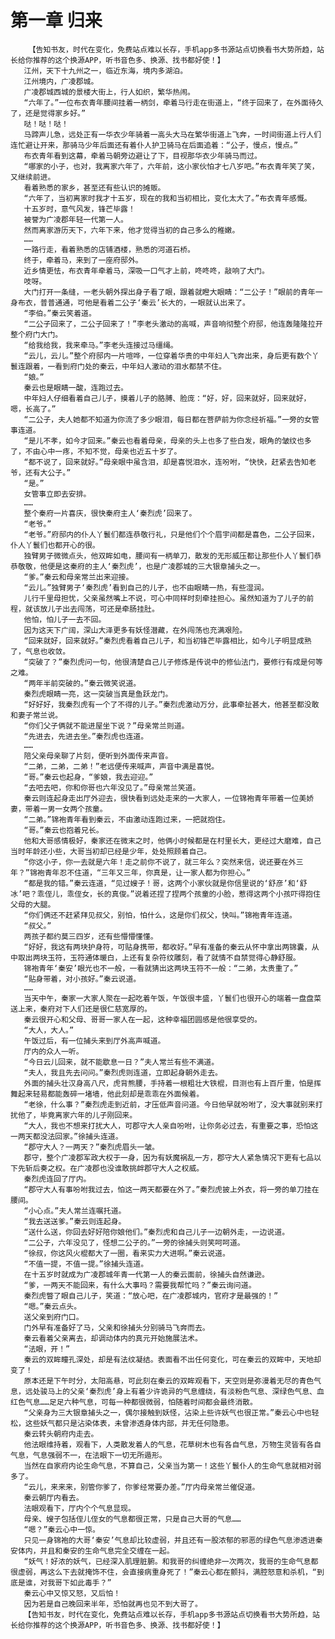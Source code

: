# 第一章 归来
        【告知书友，时代在变化，免费站点难以长存，手机app多书源站点切换看书大势所趋，站长给你推荐的这个换源APP，听书音色多、换源、找书都好使！】
       江州，天下十九州之一，临近东海，境内多湖泊。
       江州境内，广凌郡城。
       广凌郡城西城的景楼大街上，行人如织，繁华热闹。
       “六年了。”一位布衣青年腰间挂着一柄剑，牵着马行走在街道上，“终于回来了，在外面待久了，还是觉得家乡好。”
       哒！哒！哒！
       马蹄声儿急，远处正有一华衣少年骑着一高头大马在繁华街道上飞奔，一时间街道上行人们连忙避让开来，那骑马少年后面还有着仆人护卫骑马在后面追着：“公子，慢点，慢点。”
       布衣青年看到这幕，牵着马朝旁边避让了下，目视那华衣少年骑马而过。
       “哪家的小子，也对，我离家六年了，六年前，这小家伙怕才七八岁吧。”布衣青年笑了笑，又继续前进。
       看着熟悉的家乡，甚至还有些认识的摊贩。
       “六年了，当初离家时我才十五岁，现在的我和当初相比，变化太大了。”布衣青年感慨。
       十五岁时，意气风发，锋芒毕露！
       被誉为广凌郡年轻一代第一人。
       然而离家游历天下，六年下来，他才觉得当初的自己多么的稚嫩。
       ……
       一路行走，看着熟悉的店铺酒楼，熟悉的河道石桥。
       终于，牵着马，来到了一座府邸外。
       近乡情更怯，布衣青年牵着马，深吸一口气才上前，咚咚咚，敲响了大门。
       吱呀。
       大门打开一条缝，一老头朝外探出身子看了眼，跟着就瞪大眼睛：“二公子！”眼前的青年一身布衣，普普通通，可他是看着二公子‘秦云’长大的，一眼就认出来了。
       “李伯。”秦云笑着道。
       “二公子回来了，二公子回来了！”李老头激动的高喊，声音响彻整个府邸，他连轰隆隆拉开整个府门大门。
       “给我给我，我来牵马。”李老头连接过马缰绳。
       “云儿，云儿。”整个府邸内一片喧哗，一位穿着华贵的中年妇人飞奔出来，身后更有数个丫鬟连跟着，一看到府门处的秦云，中年妇人激动的泪水都禁不住。
       “娘。”
       秦云也是眼睛一酸，连跑过去。
       中年妇人仔细看着自己儿子，摸着儿子的胳膊、脸庞：“好，好，回来就好，回来就好，嗯，长高了。”
       “二公子，夫人她都不知道为你流了多少眼泪，每日都在菩萨前为你念经祈福。”一旁的女管事连道。
       “是儿不孝，如今才回来。”秦云也看着母亲，母亲的头上也多了些白发，眼角的皱纹也多了，不由心中一疼，不知不觉，母亲也近五十岁了。
       “都不说了，回来就好。”母亲眼中虽含泪，却是喜悦泪水，连吩咐，“快快，赶紧去告知老爷，还有大公子。”
       “是。”
       女管事立即去安排。
       ……
       整个秦府一片喜庆，很快秦府主人‘秦烈虎’回来了。
       “老爷。”
       “老爷。”府邸内的仆人丫鬟们都连恭敬行礼，只是他们个个眉宇间都是喜色，二公子回来，仆人丫鬟们也都开心的很。
       独臂男子微微点头，他双眸如电，腰间有一柄单刀，散发的无形威压都让那些仆人丫鬟们恭恭敬敬，他便是这秦府的主人‘秦烈虎’，也是广凌郡城的三大银章捕头之一。
       “爹。”秦云和母亲常兰出来迎接。
       “云儿。”独臂男子‘秦烈虎’看到自己的儿子，也不由眼睛一热，有些湿润。
       儿行千里母担忧，父亲虽然嘴上不说，可心中同样时刻牵挂担心。虽然知道为了儿子的前程，就该放儿子出去闯荡，可还是牵肠挂肚。
       他怕，怕儿子一去不回。
       因为这天下广阔，深山大泽更多有妖怪潜藏，在外闯荡也充满艰险。
       “回来就好，回来就好。”秦烈虎看着自己儿子，和当初锋芒毕露相比，如今儿子明显成熟了，气息也收敛。
       “突破了？”秦烈虎问一句，他很清楚自己儿子修炼是传说中的修仙法门，要修行有成是何等之难。
       “两年半前突破的。”秦云微笑说道。
       秦烈虎眼睛一亮，这一突破当真是鱼跃龙门。
       “好好好，我秦烈虎有一个了不得的儿子。”秦烈虎激动万分，此事牵扯甚大，他甚至都没敢和妻子常兰说。
       “你们父子俩就不能进屋坐下说？”母亲常兰则道。
       “先进去，先进去坐。”秦烈虎也连道。
       ……
       陪父亲母亲聊了片刻，便听到外面传来声音。
       “二弟，二弟，二弟！”老远便传来喊声，声音中满是喜悦。
       “哥。”秦云也起身，“爹娘，我去迎迎。”
       “去吧去吧，你和你哥也六年没见了。”母亲常兰笑道。
       秦云则连起身走出厅外迎去，很快看到远处走来的一大家人，一位锦袍青年带着一位美娇妻，带着一男一女两个孩童。
       “二弟。”锦袍青年看到秦云，不由激动连跑过来，一把就抱住。
       “哥。”秦云也抱着兄长。
       他和大哥感情极好，秦家还在微末之时，他俩小时候都是在村里长大，更经过大磨难，自己当时年龄还小些，大哥当初却已经是少年，处处照顾着自己。
       “你这小子，你一去就是六年！走之前你不说了，就三年么？突然来信，说还要在外三年？”锦袍青年忍不住道，“三年又三年，你真是，让一家人都为你担心。”
       “都是我的错。”秦云连道，“见过嫂子！哥，这两个小家伙就是你信里说的‘舒彦’和‘舒冰’吧？乖侄儿，乖侄女，长的真俊。”说着还捏了捏两个孩童的小脸，惹得这两个小孩吓得抱住父母的大腿。
       “你们俩还不赶紧拜见叔父，别怕，怕什么，这是你们叔父，快叫。”锦袍青年连道。
       “叔父。”
       两孩子都约莫三四岁，还有些懵懵懂懂。
       “好好，我这有两块护身符，可贴身携带，都收好。”早有准备的秦云从怀中拿出两锦囊，从中取出两块玉符，玉符通体暖白，上还有复杂符纹雕刻，看了就情不自禁觉得心静舒服。
       锦袍青年‘秦安’眼光也不一般，一看就猜出这两块玉符不一般：“二弟，太贵重了。”
       “贴身带着，对小孩好。”秦云说道。
       ……
       当天中午，秦家一大家人聚在一起吃着午饭，午饭很丰盛，丫鬟们也很开心的端着一盘盘菜送上来，秦府对下人们还是很仁慈宽厚的。
       秦云很开心和父母、哥哥一家人在一起，这种幸福团圆感是他很享受的。
       “大人，大人。”
       午饭过后，有一位捕头来到厅外高声喊道。
       厅内的众人一听。
       “今日云儿回来，就不能歇息一日？”夫人常兰有些不满道。
       “夫人，我且先去问问。”秦烈虎则连道，立即起身朝外走去。
       外面的捕头壮汉身高八尺，虎背熊腰，手持着一根粗壮大铁棍，目测也有上百斤重，怕是挥舞起来轻易都能轰碎一堵墙，他此刻却是乖乖在外面候着。
       “老徐，什么事？”秦烈虎走到近前，才压低声音问道。今日他早就吩咐了，没大事就别来打扰他了，毕竟离家六年的儿子刚回来。
       “大人，我也不想来打扰大人，可郡守大人亲自吩咐，让你务必过去，有重要之事，恐怕这一两天都没法回家。”徐捕头连道。
       “郡守大人？一两天？”秦烈虎眉头一皱。
       郡守，整个广凌郡军政大权于一身，因为有妖魔祸乱一方，郡守大人紧急情况下更有七品以下先斩后奏之权。在广凌郡也没谁敢挑衅郡守大人之权威。
       秦烈虎连回了厅内。
       “郡守大人有事吩咐我过去，怕这一两天都要在外了。”秦烈虎披上外衣，将一旁的单刀挂在腰间。
       “小心点。”夫人常兰连嘱托道。
       “我去送送爹。”秦云则连起身。
       “送什么送，你回去好好陪你娘他们。”秦烈虎和自己儿子一边朝外走，一边说道。
       “二公子，六年没见了，怪想二公子的。”一旁的徐捕头则笑呵呵道。
       “徐叔，你这风火棍都大了一圈，看来实力大进啊。”秦云说道。
       “不值一提，不值一提。”徐捕头连道。
       在十五岁时就成为广凌郡城年青一代第一人的秦云面前，徐捕头自然谦逊。
       “爹，一两天不能回来，有什么大事吗？需要我帮忙吗？”秦云询问道。
       秦烈虎瞥了眼自己儿子，笑道：“放心吧，在广凌郡城内，官府才是最强的！”
       “嗯。”秦云点头。
       送父亲到府门口。
       门外早有准备好了马，父亲和徐捕头分别骑马飞奔而去。
       秦云看着父亲离去，却调动体内的真元开始施展法术。
       “法眼，开！”
       秦云的双眸瞳孔深处，却是有法纹凝结。表面看不出任何变化，可在秦云的双眸中，天地却变了！
       原本还是下午时分，太阳高悬，可此刻在秦云的双眸观看下，天空则是弥漫着无尽的青色气息，远处骏马上的父亲‘秦烈虎’身上有着少许诡异的气息缠绕，有淡粉色气息、深绿色气息、血红色气息……足足六种气息，可每一种都很微弱，怕随着时间都会最终消散。
       “父亲身为三大银章捕头之一，偶尔接触到妖怪，沾染上些许妖气也很正常。”秦云心中也轻松，这些妖气都只是沾染体表，未曾渗透身体内部，并无任何隐患。
       秦云转头朝府内走去。
       他法眼维持着，观看下，人类散发着人的气息，花草树木也有各自气息，万物生灵皆有各自气息，气息强弱不一，在法眼下一切无所遁形。
       当然在自家府内论生命气息，不算自己，父亲当为第一！这些丫鬟仆人的生命气息就相对弱多了。
       “云儿，来来来，别管你爹了，你爹经常要办差。”厅内母亲常兰催促道。
       秦云朝厅内看去。
       法眼观看下，厅内个个气息显现。
       母亲、嫂子包括侄儿侄女的气息都很正常，只是自己大哥的气息……
       “嗯？”秦云心中一惊。
       只见一身锦袍的大哥‘秦安’气息却比较虚弱，并且还有一股浓郁的邪恶的绿色气息渗透进秦安体内，并且和秦安的生命气息完全交缠在一起。
       “妖气！好浓的妖气，已经深入肌理脏腑。和我哥的纠缠绝非一次两次，我哥的生命气息都很虚弱，再这么下去就掩饰不住，会直接病重身死了！”秦云心都在颤抖，满腔怒意和杀机，“到底是谁，对我哥下如此毒手？”
       秦云心中又惊又怒，又后怕！
       因为若是自己晚回来半年，恐怕就再也见不到大哥了。
       【告知书友，时代在变化，免费站点难以长存，手机app多书源站点切换看书大势所趋，站长给你推荐的这个换源APP，听书音色多、换源、找书都好使！】